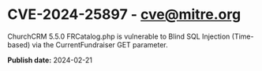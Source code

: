 # CVE-2024-25897 - cve@mitre.org

ChurchCRM 5.5.0 FRCatalog.php is vulnerable to Blind SQL Injection (Time-based) via the CurrentFundraiser GET parameter.

**Publish date:** 2024-02-21
